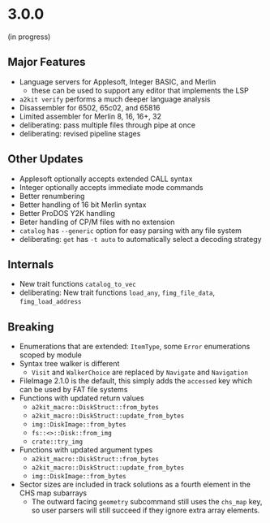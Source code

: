 # 3.0.0

(in progress)

## Major Features

* Language servers for Applesoft, Integer BASIC, and Merlin
    - these can be used to support any editor that implements the LSP
* `a2kit verify` performs a much deeper language analysis
* Disassembler for 6502, 65c02, and 65816
* Limited assembler for Merlin 8, 16, 16+, 32
* deliberating: pass multiple files through pipe at once
* deliberating: revised pipeline stages

## Other Updates

* Applesoft optionally accepts extended CALL syntax
* Integer optionally accepts immediate mode commands
* Better renumbering
* Better handling of 16 bit Merlin syntax
* Better ProDOS Y2K handling
* Beter handling of CP/M files with no extension
* `catalog` has `--generic` option for easy parsing with any file system
* deliberating: `get` has `-t auto` to automatically select a decoding strategy

## Internals

* New trait functions `catalog_to_vec`
* deliberating: New trait functions `load_any`, `fimg_file_data`, `fimg_load_address`

## Breaking

* Enumerations that are extended: `ItemType`, some `Error` enumerations scoped by module
* Syntax tree walker is different
    - `Visit` and `WalkerChoice` are replaced by `Navigate` and `Navigation`
* FileImage 2.1.0 is the default, this simply adds the `accessed` key which can be used by FAT file systems
* Functions with updated return values
    - `a2kit_macro::DiskStruct::from_bytes`
    - `a2kit_macro::DiskStruct::update_from_bytes`
    - `img::DiskImage::from_bytes`
    - `fs::<>::Disk::from_img`
    - `crate::try_img`
* Functions with updated argument types
    - `a2kit_macro::DiskStruct::from_bytes`
    - `a2kit_macro::DiskStruct::update_from_bytes`
    - `img::DiskImage::from_bytes`
* Sector sizes are included in track solutions as a fourth element in the CHS map subarrays
    - The outward facing `geometry` subcommand still uses the `chs_map` key, so user parsers will still succeed if they ignore extra array elements.
